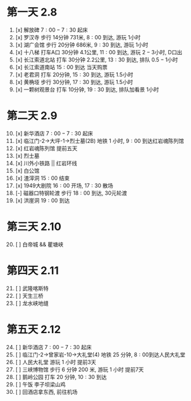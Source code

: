 # 第一天 $2.8$

1. [x] 解放碑  $7:00-7:30$ 起床
2. [x] 罗汉寺  步行 $14$分钟 $731$米, $8:00$ 到达, 游玩 $1$小时
3. [x] 湖广会馆  步行 $20$分钟 $686$米, $9:30$ 到达, 游玩 $1$小时
4. [x] 十八梯  打车A口 $30$分钟 $4.1$公里, $11:00$ 到达, 游玩 $2-3$小时, D口出
5. [x] 长江索道北站 打车 $30$分钟 $2.2$公里, $13:30$ 到达, 排队 $0.5-1$小时
6. [x] 长江索道南站 $15:00$ 到达 当天购票
7. [x] 老君洞 打车 $20$分钟, $15:30$ 到达, 游玩 $1.5$小时
8. [x] 黄桷垭 步行 $30$分钟, $17:30$ 到达, 游玩 $1.5$小时
9. [x] 一颗树观景台 打车 $10$分钟, $19:30$ 到达, 排队加看景 $1$小时

# 第二天 $2.9$

10. [x] 新华酒店  $7:00-7:30$ 起床
11. [x] 临江门-2->大坪-1->烈士墓(2B) 地铁 $1$ 小时, $9:00$ 到达红岩魂陈列馆
12. [x] 红岩魂陈列馆 提前五天
13. [x] 烈士墓
14. [x] 川外小铁路 || 红岩环线
15. [x] 白公馆
16. [x] 渣滓洞 $15:00$ 结束
17. [x] 1949大剧院 $16:00$ 开场, $17:30$ 散场
18. [-] 磁器口特钢轮渡 步行 $18:00$ 到达, 30元轮渡
19. [x] 洪崖洞 $19:00$ 到达

# 第三天 $2.10$

20. [ ] 白帝城 && 瞿塘峡

# 第四天 $2.11$

21. [ ] 武隆喀斯特
22. [ ] 天生三桥
23. [ ] 龙水峡地缝

# 第五天 $2.12$

24. [ ] 新华酒店 $7:00-7:30$ 起床
25. [ ] 临江门-2->曾家岩-10->大礼堂(4) 地铁 $25$ 分钟, $8:00$到达人民大礼堂
26. [ ] 人民大礼堂 游玩 $1$ 小时 提前3天
27. [ ] 三峡博物馆 步行 $6$ 分钟 $200$ 米, 游玩 $1$ 小时 提前7天
28. [ ] 鹅岭公园 打车 $20$ 分钟, $10:30$ 到达
29. [ ] 午饭 李子坝梁山鸡
30. [ ] 回酒店拿东西, 前往机场